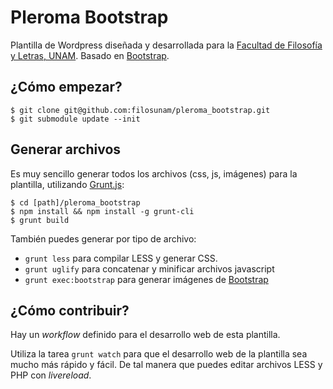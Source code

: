 # Pleroma Bootstrap
Plantilla de Wordpress diseñada y desarrollada para la [Facultad de Filosofía y Letras, UNAM](http://www.filos.unam.mx). Basado en [Bootstrap](https://github.com/twbs/bootstrap).

## ¿Cómo empezar?

    $ git clone git@github.com:filosunam/pleroma_bootstrap.git
    $ git submodule update --init

## Generar archivos

Es muy sencillo generar todos los archivos (css, js, imágenes) para la plantilla,  utilizando [Grunt.js](http://gruntjs.com):

    $ cd [path]/pleroma_bootstrap
    $ npm install && npm install -g grunt-cli
    $ grunt build

También puedes generar por tipo de archivo:

* `grunt less` para compilar LESS y generar CSS.
* `grunt uglify` para concatenar y minificar archivos javascript
* `grunt exec:bootstrap` para generar imágenes de [Bootstrap](https://github.com/twbs/bootstrap)

## ¿Cómo contribuir?

Hay un *workflow* definido para el desarrollo web de esta plantilla.

Utiliza la tarea `grunt watch` para que el desarrollo web de la plantilla sea mucho más rápido y fácil. De tal manera que puedes editar archivos LESS y PHP con *livereload*.

